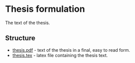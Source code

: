 # Thesis formulation
The text of the thesis. 
## Structure
* [thesis.pdf](./thesis.pdf) - text of the thesis in a final, easy to read form.
* [thesis.tex](./thesis.tex) - latex file containing the thesis text.
